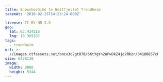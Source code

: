 ```yaml
---
title: Snowshoehike to Geitfjellet Trondheim
takenAt: '2018-02-25T14:23:24.000Z'

license: CC BY-ND 3.0
geo:
  lat: 63.434216
  lng: 10.305397
tags:
  - trondheim
url: >-
  //images.ctfassets.net/bncv3c2gt878/6KtYgYn2uPwDkZ4jq7Rkzr/34180857c0c0a987cffeca8155d53bdd/snowshoehike-to-geitfjellet-trondheim_39584820725_o
size: 6738139
image:
  width: 3006
  height: 5344
---
```

